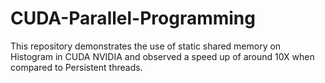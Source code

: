# CUDA-Parallel-Programming

This repository demonstrates the use of static shared memory on Histogram in CUDA NVIDIA and observed a speed up of around 10X when compared to Persistent threads.
